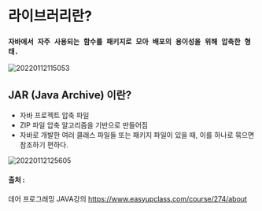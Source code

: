 # 라이브러리란?
### `자바에서 자주 사용되는 함수를 패키지로 모아 배포의 용이성을 위해 압축한 형태.`

![20220112115053](https://user-images.githubusercontent.com/78770230/149070895-6d01ccb8-f257-4c1b-a084-90250396efe5.jpg)


## JAR (Java Archive) 이란? 

- 자바 프로젝트 압축 파일
- ZIP 파일 압축 알고리즘을 기반으로 만들어짐
- 자바로 개발한 여러 클래스 파일들 또는 패키지 파일이 있을 때, 이를 하나로 묶으면 참조하기 편하다.

![20220112125605](https://user-images.githubusercontent.com/78770230/149071086-6c5f5610-1320-4778-b3bf-c6fd4b937359.jpg)


#### 출처 : 
데어 프로그래밍 JAVA강의 <https://www.easyupclass.com/course/274/about>
